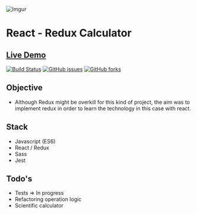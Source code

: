 ![Imgur](https://i.imgur.com/86bJnBU.png)

# React - Redux Calculator 


## [Live Demo](https://edxmo.github.io/react-calculator/)


[![Build Status](https://travis-ci.com/edXmO/react-calculator.svg?branch=main)](https://travis-ci.com/edXmO/react-calculator)
[![GitHub issues](https://img.shields.io/github/issues/edXmO/react-calculator)](https://github.com/edXmO/react-calculator/issues)
[![GitHub forks](https://img.shields.io/github/forks/edXmO/react-calculator)](https://github.com/edXmO/react-calculator/network)


## Objective
 - Although Redux might be overkill for this kind of project, the aim was to implement redux in order to learn the technology in this case with react. 

## Stack 

- Javascript (ES6)
- React / Redux
- Sass
- Jest

## Todo's

- Tests => In progress
- Refactoring operation logic
- Scientific calculator
